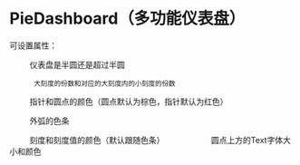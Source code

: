 # PieDashboard（多功能仪表盘）

可设置属性：  

          仪表盘是半圆还是超过半圆
          
          大刻度的份数和对应的大刻度内的小刻度的份数 
          
          指针和圆点的颜色（圆点默认为棕色，指针默认为红色）  
          
          外弧的色条
          
          刻度和刻度值的颜色（默认跟随色条）
          
          
          圆点上方的Text字体大小和颜色
          
          
